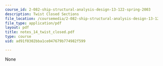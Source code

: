 ```yaml
---
course_id: 2-082-ship-structural-analysis-design-13-122-spring-2003
description: Twist Closed Sections
file_location: /coursemedia/2-082-ship-structural-analysis-design-13-122-spring-2003/ad91f0302bba1ce047679b774982f599_notes_14_twist_closed.pdf
file_type: application/pdf
layout: pdf
title: notes_14_twist_closed.pdf
type: course
uid: ad91f0302bba1ce047679b774982f599

---
```

None